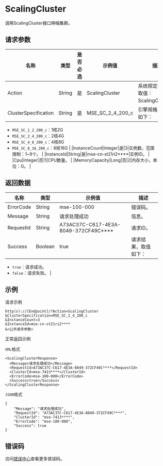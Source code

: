 # ScalingCluster

调用ScalingCluster接口伸缩集群。

## 请求参数

|名称|类型|是否必选|示例值|描述|
|--|--|----|---|--|
|Action|String|是|ScalingCluster|系统规定参数，取值：ScalingCluster。 |
|ClusterSpecification|String|是|MSE\_SC\_2\_4\_200\_c|引擎规格，取值如下：

 -   `MSE_SC_1_2_200_c`：1核2G
-   `MSE_SC_2_4_200_c`：2核4G
-   `MSE_SC_4_8_200_c`：4核8G
-   `MSE_SC_8_16_200_c`：8核16G |
|InstanceCount|Integer|是|3|实例数，范围限制：1~9个。 |
|InstanceId|String|是|mse-cn-st21ri2\*\*\*\*|实例ID。 |
|Cpu|Integer|否|1|CPU数量。 |
|MemoryCapacity|Long|否|2|内存大小，单位：G。 |

## 返回数据

|名称|类型|示例值|描述|
|--|--|---|--|
|ErrorCode|String|mse-100-000|错误码。 |
|Message|String|请求处理成功|信息。 |
|RequestId|String|A73AC37C-C617-4E3A-8049-372CF49C\*\*\*\*|请求ID。 |
|Success|Boolean|true|请求结果，取值如下：

 -   `true`：请求成功。
-   `false`：请求失败。 |

## 示例

请求示例

```
http(s)://[Endpoint]/?Action=ScalingCluster
&ClusterSpecification=MSE_SC_2_4_200_c
&InstanceCount=3
&InstanceId=mse-cn-st21ri2****
&<公共请求参数>
```

正常返回示例

`XML`格式

```
<ScalingClusterResponse>
  <Message>请求处理成功</Message>
  <RequestId>A73AC37C-C617-4E3A-8049-372CF49C****</RequestId>
  <ClusterId>mse-7413****</ClusterId>
  <ErrorCode>mse-100-000</ErrorCode>
  <Success>true</Success>
</ScalingClusterResponse>
```

`JSON`格式

```
{
    "Message": "请求处理成功",
    "RequestId": "A73AC37C-C617-4E3A-8049-372CF49C****",
    "ClusterId": "mse-7413****",
    "ErrorCode": "mse-100-000",
    "Success": true
}
```

## 错误码

访问[错误中心](https://error-center.aliyun.com/status/product/mse)查看更多错误码。

